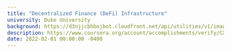 ```yaml
---
title: "Decentralized Finance (DeFi) Infrastructure"
university: Duke University
background: https://d3njjcbhbojbot.cloudfront.net/api/utilities/v1/imageproxy/https://coursera-university-assets.s3.amazonaws.com/6d/3cb3e06c357d40ef60000fb3d12d72/dukesquare_blue.png?auto=format%2Ccompress&dpr=1&w=80&h=80
description: https://www.coursera.org/account/accomplishments/verify/CXCC8A4KS4F4
date: 2022-02-01 00:00:00 -0400
---
```

